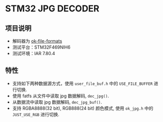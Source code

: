 # STM32 JPG DECODER

## 项目说明
- 解码器为 [ok-file-formats](https://github.com/cyang812/ok-file-formats)
- 测试平台：STM32F469NIH6
- 测试环境：IAR 7.80.4

## 特性
- 支持如下两种数据源方式，使用 `user_file_buf.h` 中的 `USE_FILE_BUFFER` 进行切换.
- 使用 fatfs 从文件中读取 jpg 数据解码, `dec_jpg()`.
- 从数据流中读取 jpg 数据解码, `dec_jpg_buf()`.
- 支持 RGBA8888(32 bit), RGB888(24 bit) 颜色模式, 使用 `ok_jpg.h` 中的 `JUST_USE_RGB` 进行切换.
